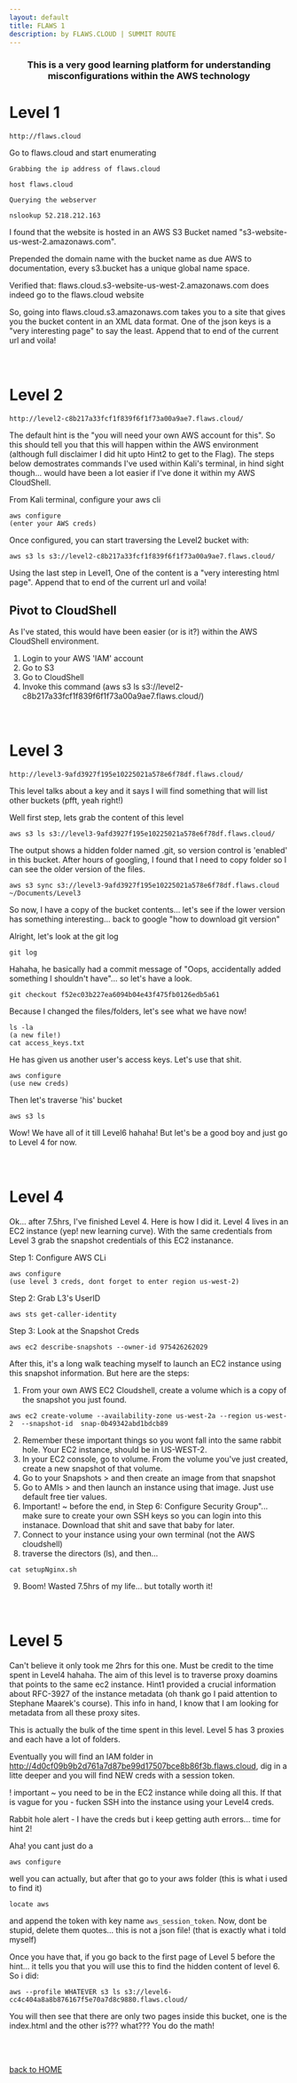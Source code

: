 ```yaml
---
layout: default
title: FLAWS 1
description: by FLAWS.CLOUD | SUMMIT ROUTE
---
```


<h3 align="center">
This is a very good learning platform for understanding misconfigurations within the AWS technology
</h3>

# Level 1

```
http://flaws.cloud
```

Go to flaws.cloud and start enumerating

`Grabbing the ip address of flaws.cloud`

```
host flaws.cloud
```

`Querying the webserver`

```
nslookup 52.218.212.163
```

I found that the website is hosted in an AWS S3 Bucket named "s3-website-us-west-2.amazonaws.com".

Prepended the domain name with the bucket name as due AWS to documentation, every s3.bucket has a unique global name space.

Verified that: flaws.cloud.s3-website-us-west-2.amazonaws.com does indeed go to the flaws.cloud website

So, going into flaws.cloud.s3.amazonaws.com takes you to a site that gives you the bucket content in an XML data format. One of the json keys is a "very interesting page" to say the least. Append that to end of the current url and voila!
<br><br><br>

# Level 2

```
http://level2-c8b217a33fcf1f839f6f1f73a00a9ae7.flaws.cloud/
```

The default hint is the "you will need your own AWS account for this". So this should tell you that this will happen within the AWS environment (although full disclaimer I did hit upto Hint2 to get to the Flag). The steps below demostrates commands I've used within Kali's terminal, in hind sight though... would have been a lot easier if I've done it within my AWS CloudShell.

From Kali terminal, configure your aws cli

```
aws configure
(enter your AWS creds)
```

Once configured, you can start traversing the Level2 bucket with:

```
aws s3 ls s3://level2-c8b217a33fcf1f839f6f1f73a00a9ae7.flaws.cloud/
```

Using the last step in Level1, One of the content is a "very interesting html page". Append that to end of the current url and voila!

## Pivot to CloudShell

As I've stated, this would have been easier (or is it?) within the AWS CloudShell environment.

1. Login to your AWS 'IAM' account
2. Go to S3
3. Go to CloudShell
4. Invoke this command (aws s3 ls s3://level2-c8b217a33fcf1f839f6f1f73a00a9ae7.flaws.cloud/)
   <br><br><br>

# Level 3

```
http://level3-9afd3927f195e10225021a578e6f78df.flaws.cloud/
```

This level talks about a key and it says I will find something that will list other buckets (pfft, yeah right!)

Well first step, lets grab the content of this level

```
aws s3 ls s3://level3-9afd3927f195e10225021a578e6f78df.flaws.cloud/
```

The output shows a hidden folder named .git, so version control is 'enabled' in this bucket. After hours of googling, I found that I need to copy folder so I can see the older version of the files.

```
aws s3 sync s3://level3-9afd3927f195e10225021a578e6f78df.flaws.cloud ~/Documents/Level3
```

So now, I have a copy of the bucket contents... let's see if the lower version has something interesting... back to google "how to download git version"

Alright, let's look at the git log

```
git log
```

Hahaha, he basically had a commit message of "Oops, accidentally added something I shouldn't have"... so let's have a look.

```
git checkout f52ec03b227ea6094b04e43f475fb0126edb5a61
```

Because I changed the files/folders, let's see what we have now!

```
ls -la
(a new file!)
cat access_keys.txt
```

He has given us another user's access keys. Let's use that shit.

```
aws configure
(use new creds)
```

Then let's traverse 'his' bucket

```
aws s3 ls
```

Wow! We have all of it till Level6 hahaha! But let's be a good boy and just go to Level 4 for now.
<br><br><br>

# Level 4

Ok... after 7.5hrs, I've finished Level 4. Here is how I did it.
Level 4 lives in an EC2 instance (yep! new learning curve). With the same credentials from Level 3 grab the snapshot credentials of this EC2 instanance.

Step 1: Configure AWS CLi

```
aws configure
(use level 3 creds, dont forget to enter region us-west-2)
```

Step 2: Grab L3's UserID

```
aws sts get-caller-identity
```

Step 3: Look at the Snapshot Creds

```
aws ec2 describe-snapshots --owner-id 975426262029
```

After this, it's a long walk teaching myself to launch an EC2 instance using this snapshot information. But here are the steps:

1. From your own AWS EC2 Cloudshell, create a volume which is a copy of the snapshot you just found.

```
aws ec2 create-volume --availability-zone us-west-2a --region us-west-2  --snapshot-id  snap-0b49342abd1bdcb89
```

2. Remember these important things so you wont fall into the same rabbit hole. Your EC2 instance, should be in US-WEST-2.
3. In your EC2 console, go to volume. From the volume you've just created, create a new snapshot of that volume.
4. Go to your Snapshots > and then create an image from that snapshot
5. Go to AMIs > and then launch an instance using that image. Just use default free tier values.
6. Important! ~ before the end, in Step 6: Configure Security Group"... make sure to create your own SSH keys so you can login into this instanace. Download that shit and save that baby for later.
7. Connect to your instance using your own terminal (not the AWS cloudshell)
8. traverse the directors (ls), and then...

```
cat setupNginx.sh
```

9. Boom! Wasted 7.5hrs of my life... but totally worth it!
   <br><br><br>

# Level 5

Can't believe it only took me 2hrs for this one. Must be credit to the time spent in Level4 hahaha.
The aim of this level is to traverse proxy doamins that points to the same ec2 instance. Hint1 provided a crucial information about RFC-3927 of the instance metadata (oh thank go I paid attention to Stephane Maarek's course). This info in hand, I know that I am looking for metadata from all these proxy sites.

This is actually the bulk of the time spent in this level. Level 5 has 3 proxies and each have a lot of folders.

Eventually you will find an IAM folder in http://4d0cf09b9b2d761a7d87be99d17507bce8b86f3b.flaws.cloud, dig in a litte deeper and you will find NEW creds with a session token.

! important ~ you need to be in the EC2 instance while doing all this. If that is vague for you - fucken SSH into the instance using your Level4 creds.

Rabbit hole alert - I have the creds but i keep getting auth errors... time for hint 2!

Aha! you cant just do a

```
aws configure
```

well you can actually, but after that go to your aws folder (this is what i used to find it)

```
locate aws
```

and append the token with key name `aws_session_token`. Now, dont be stupid, delete them quotes... this is not a json file! (that is exactly what i told myself)

Once you have that, if you go back to the first page of Level 5 before the hint... it tells you that you will use this to find the hidden content of level 6. So i did:

```
aws --profile WHATEVER s3 ls s3://level6-cc4c404a8a8b876167f5e70a7d8c9880.flaws.cloud/
```

You will then see that there are only two pages inside this bucket, one is the index.html and the other is??? what??? You do the math!

<br><br>

[back to HOME](./)

